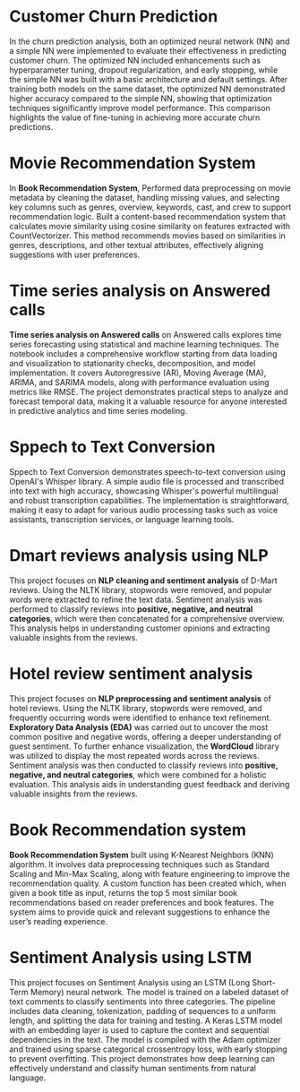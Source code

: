 # Customer Churn Prediction
In the churn prediction analysis, both an optimized neural network (NN) and a simple NN were implemented to evaluate their effectiveness in predicting customer churn. The optimized NN included enhancements such as hyperparameter tuning, dropout regularization, and early stopping, while the simple NN was built with a basic architecture and default settings. After training both models on the same dataset, the optimized NN demonstrated higher accuracy compared to the simple NN, showing that optimization techniques significantly improve model performance. This comparison highlights the value of fine-tuning in achieving more accurate churn predictions.
# Movie Recommendation System
In **Book Recommendation System**, Performed data preprocessing on movie metadata by cleaning the dataset, handling missing values, and selecting key columns such as genres, overview, keywords, cast, and crew to support recommendation logic. Built a content-based recommendation system that calculates movie similarity using cosine similarity on features extracted with CountVectorizer. This method recommends movies based on similarities in genres, descriptions, and other textual attributes, effectively aligning suggestions with user preferences.
# Time series analysis on Answered calls
**Time series analysis on Answered calls** on Answered calls explores time series forecasting using statistical and machine learning techniques. The notebook includes a comprehensive workflow starting from data loading and visualization to stationarity checks, decomposition, and model implementation. It covers Autoregressive (AR), Moving Average (MA), ARIMA, and SARIMA models, along with performance evaluation using metrics like RMSE. The project demonstrates practical steps to analyze and forecast temporal data, making it a valuable resource for anyone interested in predictive analytics and time series modeling.
# Sppech to Text Conversion
Sppech to Text Conversion demonstrates speech-to-text conversion using OpenAI's Whisper library. A simple audio file is processed and transcribed into text with high accuracy, showcasing Whisper's powerful multilingual and robust transcription capabilities. The implementation is straightforward, making it easy to adapt for various audio processing tasks such as voice assistants, transcription services, or language learning tools.
# Dmart reviews analysis using NLP
This project focuses on **NLP cleaning and sentiment analysis** of D-Mart reviews. Using the NLTK library, stopwords were removed, and popular words were extracted to refine the text data. Sentiment analysis was performed to classify reviews into **positive, negative, and neutral categories**, which were then concatenated for a comprehensive overview. This analysis helps in understanding customer opinions and extracting valuable insights from the reviews.
# Hotel review sentiment analysis
This project focuses on **NLP preprocessing and sentiment analysis** of hotel reviews. Using the NLTK library, stopwords were removed, and frequently occurring words were identified to enhance text refinement. **Exploratory Data Analysis (EDA)** was carried out to uncover the most common positive and negative words, offering a deeper understanding of guest sentiment. To further enhance visualization, the **WordCloud** library was utilized to display the most repeated words across the reviews. Sentiment analysis was then conducted to classify reviews into **positive, negative, and neutral categories**, which were combined for a holistic evaluation. This analysis aids in understanding guest feedback and deriving valuable insights from the reviews.
# Book Recommendation system
**Book Recommendation System** built using K-Nearest Neighbors (KNN) algorithm. It involves data preprocessing techniques such as Standard Scaling and Min-Max Scaling, along with feature engineering to improve the recommendation quality. A custom function has been created which, when given a book title as input, returns the top 5 most similar book recommendations based on reader preferences and book features. The system aims to provide quick and relevant suggestions to enhance the user’s reading experience.
# Sentiment Analysis using LSTM
This project focuses on Sentiment Analysis using an LSTM (Long Short-Term Memory) neural network. The model is trained on a labeled dataset of text comments to classify sentiments into three categories. The pipeline includes data cleaning, tokenization, padding of sequences to a uniform length, and splitting the data for training and testing. A Keras LSTM model with an embedding layer is used to capture the context and sequential dependencies in the text. The model is compiled with the Adam optimizer and trained using sparse categorical crossentropy loss, with early stopping to prevent overfitting. This project demonstrates how deep learning can effectively understand and classify human sentiments from natural language.






















